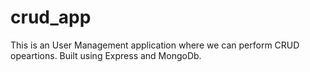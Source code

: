 # crud_app
This is an User Management application where we can perform CRUD opeartions. Built using Express and MongoDb.
